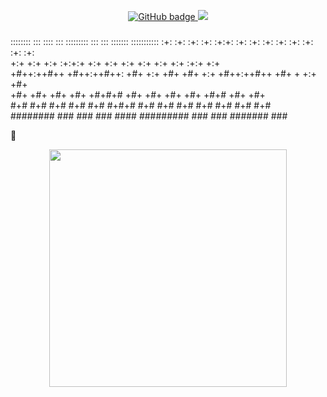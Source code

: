 <p align="center">
  <a href="https://github.com/sandh0t?tab=followers">
    <img src="https://img.shields.io/github/followers/sandh0t?label=Followers&logo=GitHub&style=for-the-badge" alt="GitHub badge" />
  </a>
  <a href="http://twitter.com/sandh0t">
    <img src="https://img.shields.io/twitter/follow/sandh0t?label=Twitter&logo=twitter&style=for-the-badge" />
  </a>
</p>


### 

 ::::::::      :::     ::::    ::: :::::::::  :::    :::  ::::::: ::::::::::: 
:+:    :+:   :+: :+:   :+:+:   :+: :+:    :+: :+:    :+: :+:   :+:    :+:     
+:+         +:+   +:+  :+:+:+  +:+ +:+    +:+ +:+    +:+ +:+  :+:+    +:+     
+#++:++#++ +#++:++#++: +#+ +:+ +#+ +#+    +:+ +#++:++#++ +#+ + +:+    +#+     
       +#+ +#+     +#+ +#+  +#+#+# +#+    +#+ +#+    +#+ +#+#  +#+    +#+     
#+#    #+# #+#     #+# #+#   #+#+# #+#    #+# #+#    #+# #+#   #+#    #+#     
 ########  ###     ### ###    #### #########  ###    ###  #######     ###     

👋






<p align="center">
  <img src="https://github-readme-stats.vercel.app/api?username=sandh0t&show_icons=true&theme=radical" width="380">

</p>


<!--
**sandh0t/sandh0t** is a ✨ _special_ ✨ repository because its `README.md` (this file) appears on your GitHub profile.

Here are some ideas to get you started:

- 🔭 I’m currently working on ...
- 🌱 I’m currently learning ...
- 👯 I’m looking to collaborate on ...
- 🤔 I’m looking for help with ...
- 💬 Ask me about ...
- 📫 How to reach me: ...
- 😄 Pronouns: ...
- ⚡ Fun fact: ...
-->




